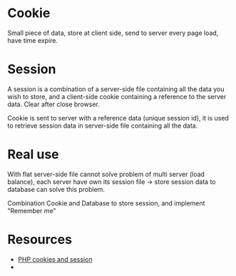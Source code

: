 # Cookie
Small piece of data, store at client side, send to server every page load, have time expire.

# Session
A session is a combination of a server-side file containing all the data you wish to store, and a client-side cookie containing a reference to the server data. Clear after close browser.

Cookie is sent to server with a reference data (unique session id), it is used to retrieve session data in server-side file containing all the data.

# Real use
With flat server-side file cannot solve problem of multi server (load balance), each server have own its session file -> store session data to database can solve this problem.

Combination Cookie and Database to store session, and implement "Remember me"

# Resources
- [PHP cookies and session](http://www.tuxradar.com/practicalphp/10/0/0)
- 